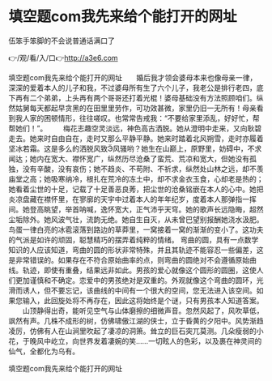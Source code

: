 # 填空题com我先来给个能打开的网址
伍笨手笨脚的不会说普通话满口了

👉/观/看/入/口👉http://a3e6.com

填空题com我先来给个能打开的网址　　婚后我才领会婆母本来也像母亲一律，深深的爱着本人的儿子和我，不过婆母所有生了六个儿子，我老公是排行老四，底下再有二个弟弟，上头再有两个哥哥还打着光棍！婆母基础没有方法照顾咱们。纵然姑舅每天都起早贪黑的在田里里劳作，可功效甚微，家里仍旧一无所有！母亲看到我人家的困顿情形，往往嗟叹。也常常告戒我：“不要给家里添乱，好好忙，帮帮她们！”。
　　梅花志趣空灵淡远，神色高古洒脱。她从澄明中走来，又向耿碧走去。她来时自由自在，走时又那么平静平静。她来时踏着北风朔雪，走时亦履着坚冰若霜。这是多么的洒脱风致风骚哟？她生在山巅上，原野里，妨碍中，不求闻达；她内在宽大、襟怀宽广，纵然历尽沧桑了蛮荒、荒凉和宽大，但她没有孤独，没有辛酸，没有哀伤；她不趋炎、不苟附、不祈求，纵然处山林之远，却不羡庙堂之高；她吸寒纳冷，根扎在荒冷的冻土中，却不求金衣玉食，心却老是热的；她看着尘世的十足，记载了十足善恶良莠，把尘世的沧桑铭嵌在本人的心中。她把炎凉盘藏在襟怀里，在寥廓的天宇中过着本人的年年纪岁，度着本人那弹指一挥间。她登高眺望，举首呐喊，逸怀宽大，正气沛乎天穹。她的歌声长远隐晦，超然尘垢除外。她风波气壮，流韵无绝。她自生自灭，从未曾巴望别报酬她浇水汲肥。
鸟蛋一律白亮的冰雹滚落到路边的草莽里，一窝接着一窝的渐渐的变小了。这功夫的气派是如许的顽固，聪慧精巧的摆弄着纯粹的情绪。
弯曲的圆，具有一点数学知识的人应该知道，弯曲的圆的形状非常特殊，并且其轨迹不能容忍一些偏差，这是非常错误的。如果存在不符合原始曲率的点，则弯曲的圆绝对不会遵循原始曲线。轨迹，即使有重叠，结果远非如此。男孩的爱心就像这个圆形的圆圈，这使人们更加谨慎和不确定。恋爱中的男孩绝对是双重的。外观就像这个弯曲的圆环，光滑而诱人，但不要忘记，该曲线的中间有一个很大的空间，您无法进入该空间。如果您输入，此回旋处将不再存在，因此这将始终是个谜，只有男孩本人知道答案。
　　山顶静得出奇，能听见空气与山体磨擦的细微声音。忽然风起了，风吹草低，飒然有声。几株不成形的树，仿佛啸傲江湖的侠士，立于昏黄的夕阳中。风势渐趋凌厉，仿佛有人在山涧里吹起了凄凉的洞箫。耸立的巨石突兀莫测。几朵瘦弱的小花，于晚风中屹立，向世界发着凄婉的笑……一切眩人的色彩，以及裹在神灵间的仙气，全都化为乌有。

填空题com我先来给个能打开的网址
